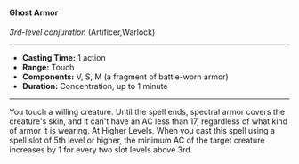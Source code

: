 #### Ghost Armor
*3rd-level conjuration* (Artificer,Warlock)
___
- **Casting Time:** 1 action
- **Range:** Touch
- **Components:** V, S, M (a fragment of battle-worn armor)
- **Duration:** Concentration, up to 1 minute
---
You touch a willing creature. Until the spell ends,
spectral armor covers the creature's skin, and it
can't have an AC less than 17, regardless of what
kind of armor it is wearing.
At Higher Levels. When you cast this spell using
a spell slot of 5th level or higher, the minimum AC
of the target creature increases by 1 for every two
slot levels above 3rd.
